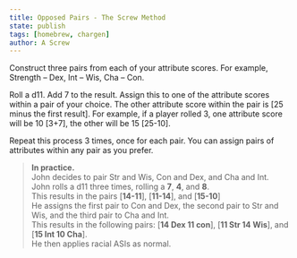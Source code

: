 ```yaml
---
title: Opposed Pairs - The Screw Method
state: publish
tags: [homebrew, chargen]
author: A Screw
---
```


Construct three pairs from each of your attribute scores. For example, Strength – Dex, Int – Wis, Cha – Con.

Roll a d11. Add 7 to the result. Assign this to one of the attribute scores within a pair of your choice. The other attribute score within the pair is [25 minus the first result]. For example, if a player rolled 3, one attribute score will be 10 [3+7], the other will be 15 [25-10]. 

Repeat this process 3 times, once for each pair. You can assign pairs of attributes within any pair as you prefer.

> **In practice.**  
> John decides to pair Str and Wis, Con and Dex, and Cha and Int.  
> John rolls a d11 three times, rolling a **7**, **4**, and **8**.  
> This results in the pairs [**14-11**], [**11-14**], and [**15-10**]  
> He assigns the first pair to Con and Dex, the second pair to Str and Wis, and the third pair to Cha and Int.  
> This results in the following pairs: [**14 Dex 11 con**], [**11 Str 14 Wis**], and [**15 Int 10 Cha**].  
> He then applies racial ASIs as normal.